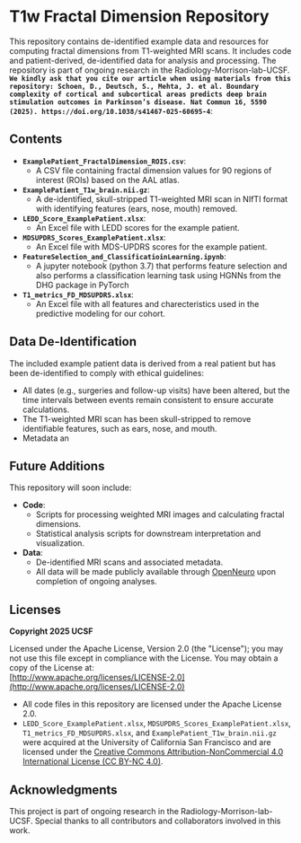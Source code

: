 # T1w Fractal Dimension Repository

This repository contains de-identified example data and resources for computing fractal dimensions from T1-weighted MRI scans. It includes code and patient-derived, de-identified data for analysis and processing. The repository is part of ongoing research in the Radiology-Morrison-lab-UCSF. **`We kindly ask that you cite our article when using materials from this repository: Schoen, D., Deutsch, S., Mehta, J. et al. Boundary complexity of cortical and subcortical areas predicts deep brain stimulation outcomes in Parkinson’s disease. Nat Commun 16, 5590 (2025). https://doi.org/10.1038/s41467-025-60695-4`**:

## Contents

- **`ExamplePatient_FractalDimension_ROIS.csv`**: 
  - A CSV file containing fractal dimension values for 90 regions of interest (ROIs) based on the AAL atlas.
- **`ExamplePatient_T1w_brain.nii.gz`**: 
  - A de-identified, skull-stripped T1-weighted MRI scan in NIfTI format with identifying features (ears, nose, mouth) removed.
- **`LEDD_Score_ExamplePatient.xlsx`**: 
  - An Excel file with LEDD scores for the example patient.
- **`MDSUPDRS_Scores_ExamplePatient.xlsx`**: 
  - An Excel file with MDS-UPDRS scores for the example patient.
- **`FeatureSelection_and_ClassificatioinLearning.ipynb`**: 
  - A jupyter notebook (python 3.7) that performs feature selection and also performs a classification learning task using HGNNs from the DHG package in PyTorch
- **`T1_metrics_FD_MDSUPDRS.xlsx`**: 
  - An Excel file with all features and charecteristics used in the predictive modeling for our cohort.

## Data De-Identification

The included example patient data is derived from a real patient but has been de-identified to comply with ethical guidelines:
- All dates (e.g., surgeries and follow-up visits) have been altered, but the time intervals between events remain consistent to ensure accurate calculations.
- The T1-weighted MRI scan has been skull-stripped to remove identifiable features, such as ears, nose, and mouth.
- Metadata an


## Future Additions

This repository will soon include:
- **Code**:
  - Scripts for processing weighted MRI images and calculating fractal dimensions.
  - Statistical analysis scripts for downstream interpretation and visualization.
- **Data**:
  - De-identified MRI scans and associated metadata.
  - All data will be made publicly available through [OpenNeuro](https://openneuro.org/) upon completion of ongoing analyses.

## Licenses

**Copyright 2025 UCSF**

Licensed under the Apache License, Version 2.0 (the "License"); you may not use this file except in compliance with the License. You may obtain a copy of the License at:  
[http://www.apache.org/licenses/LICENSE-2.0](http://www.apache.org/licenses/LICENSE-2.0)

- All code files in this repository are licensed under the Apache License 2.0.
- `LEDD_Score_ExamplePatient.xlsx`, `MDSUPDRS_Scores_ExamplePatient.xlsx`, `T1_metrics_FD_MDSUPDRS.xlsx`, and `ExamplePatient_T1w_brain.nii.gz` were acquired at the University of California San Francisco and are licensed under the [Creative Commons Attribution-NonCommercial 4.0 International License (CC BY-NC 4.0)](https://creativecommons.org/licenses/by-nc/4.0/).

## Acknowledgments

This project is part of ongoing research in the Radiology-Morrison-lab-UCSF. Special thanks to all contributors and collaborators involved in this work.
